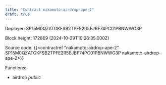 ```yaml
---
title: "Contract nakamoto-airdrop-ape-2"
draft: true
---
```

Deployer: SP15M0QZATGKFSB2TPFE2R5EJBF74PC01PBNWWG3P


 



Block height: 172869 (2024-10-29T10:26:35.000Z)

Source code: {{<contractref "nakamoto-airdrop-ape-2" SP15M0QZATGKFSB2TPFE2R5EJBF74PC01PBNWWG3P nakamoto-airdrop-ape-2>}}

Functions:

* airdrop _public_
